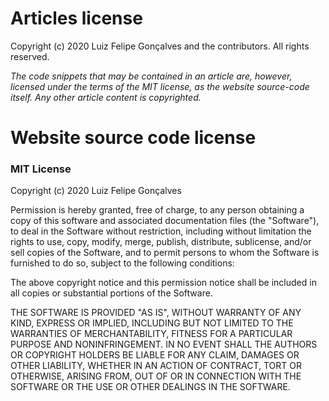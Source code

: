 # Articles license

Copyright (c) 2020 Luiz Felipe Gonçalves and the contributors.
All rights reserved.

_The code snippets that may be contained in an article are, however, licensed under the terms of the MIT license, as the website source-code itself. Any other article content is copyrighted._

# Website source code license

### MIT License

Copyright (c) 2020 Luiz Felipe Gonçalves

Permission is hereby granted, free of charge, to any person obtaining a copy
of this software and associated documentation files (the "Software"), to deal
in the Software without restriction, including without limitation the rights
to use, copy, modify, merge, publish, distribute, sublicense, and/or sell
copies of the Software, and to permit persons to whom the Software is
furnished to do so, subject to the following conditions:

The above copyright notice and this permission notice shall be included in all
copies or substantial portions of the Software.

THE SOFTWARE IS PROVIDED "AS IS", WITHOUT WARRANTY OF ANY KIND, EXPRESS OR
IMPLIED, INCLUDING BUT NOT LIMITED TO THE WARRANTIES OF MERCHANTABILITY,
FITNESS FOR A PARTICULAR PURPOSE AND NONINFRINGEMENT. IN NO EVENT SHALL THE
AUTHORS OR COPYRIGHT HOLDERS BE LIABLE FOR ANY CLAIM, DAMAGES OR OTHER
LIABILITY, WHETHER IN AN ACTION OF CONTRACT, TORT OR OTHERWISE, ARISING FROM,
OUT OF OR IN CONNECTION WITH THE SOFTWARE OR THE USE OR OTHER DEALINGS IN THE
SOFTWARE.
